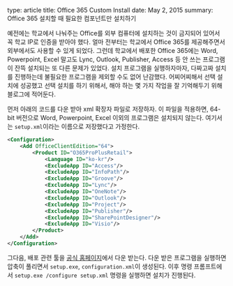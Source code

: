 type: article
title: Office 365 Custom Install
date: May 2, 2015
summary: Office 365 설치할 때 필요한 컴포넌트만 설치하기

예전에는 학교에서 나눠주는 Office를 외부 컴퓨터에 설치하는 것이 금지되어 있어서 꼭 학교 IP로 인증을 받아야 했다. 얼마 전부터는 학교에서 Office 365를 제공해주면서 외부에서도 사용할 수 있게 되었다. 그런데 학교에서 배포한 Office 365에는 Word, Powerpoint, Excel 말고도 Lync, Outlook, Publisher, Access 등 안 쓰는 프로그램이 잔뜩 설치되는 또 다른 문제가 있었다. 설치 프로그램을 실행하자마자, 다짜고짜 설치를 진행하는데 불필요한 프로그램을 제외할 수도 없어 난감했다. 어찌어찌해서 선택 설치에 성공했고 선택 설치를 하기 위해서, 해야 하는 몇 가지 작업을 잘 기억해두기 위해 블로그에 적어둔다.

먼저 아래의 코드를 다운 받아 xml 확장자 파일로 저장하자. 이 파일을 적용하면, 64-bit 버전으로 Word, Powerpoint, Excel 이외의 프로그램은 설치되지 않는다. 여기서는 `setup.xml`이라는 이름으로 저장했다고 가정한다.

```xml
<Configuration>
	<Add OfficeClientEdition="64">
		<Product ID="O365ProPlusRetail">
			<Language ID="ko-kr"/>
			<ExcludeApp ID="Access"/>
			<ExcludeApp ID="InfoPath"/>
			<ExcludeApp ID="Groove"/>
			<ExcludeApp ID="Lync"/>
			<ExcludeApp ID="OneNote"/>
			<ExcludeApp ID="Outlook"/>
			<ExcludeApp ID="Project"/>
			<ExcludeApp ID="Publisher"/>
			<ExcludeApp ID="SharePointDesigner"/>
			<ExcludeApp ID="Visio"/>
		</Product>
	</Add>
</Configuration>
```

그다음, 배포 관련 툴을 [공식 홈페이지](https://www.microsoft.com/en-us/download/details.aspx?id=36778)에서 다운 받는다. 다운 받은 프로그램을 실행하면 압축이 풀리면서 `setup.exe`, `configuration.xml`이 생성된다. 이후 명령 프롬프트에서 `setup.exe /configure setup.xml` 명령을 실행하면 설치가 진행된다.
